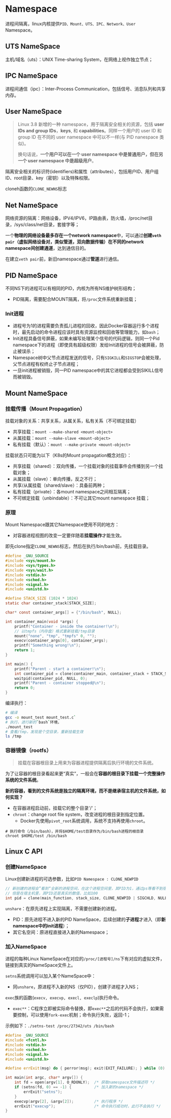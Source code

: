 # Namespace

进程间隔离，linux内核提供`PID、Mount、UTS、IPC、Network、User` Namespace。



## UTS NameSpace

主机/域名（uts）：UNIX Time-sharing System，在网络上视作独立节点；

## IPC NameSpace

进程间通信（ipc）：Inter-Process Communication，包括信号、消息队列和共享内存。





## User NameSpace

> Linux 3.8 新增的一种 namespace，用于隔离安全相关的资源，包括 **user IDs and group IDs**，**keys**, 和 **capabilities**。同样一个用户的 user ID 和 group ID 在不同的 user namespace 中可以不一样(与 PID nanespace 类似)。
>
> 换句话说，**一个用户可以在一个 user namespace 中是普通用户，但在另一个 user namespace 中是超级用户**。

隔离安全相关的标识符(identifiers)和属性（attributes），包括用户ID、用户组ID、root目录、key（密钥）以及特殊权限。

cloneh函数的`CLONE_NEWNS`标志



## Net NameSpace

网络资源的隔离：网络设备，IPV4/IPV6，IP路由表，防火墙，/proc/net目录，/sys/class/net目录，套接字等；

一个**物理的网络设备最多存在一个network namespace**中，可以通过**创建`veth pair`（虚拟网络设备对，类似管道，双向数据传输）在不同的network namespace间创建通道**，达到通信目的。

在建立`veth pair`前，新旧namespace通过**管道**进行通信。

## PID NameSpace

不同NS下的进程可以有相同的PID，内核为所有NS维护树形结构；

- PID隔离，需要配合MOUNT隔离，将`/proc`文件系统重新挂载；

### Init进程

- 进程号为1的进程需要负责孤儿进程的回收，因此Docker容器运行多个进程时，最先启动的命令进程应该时具有资源监控和回收等管理能力，如`bash`；
- Init进程具备信号屏蔽，如果未编写处理某个信号的代码逻辑，则同一个Pid namespace下的进程（即使具有超级权限）发给Init进程的信号会被屏蔽，防止被误杀；
- Namespace树中父节点进程发送的信号，只有`SIGKILL`和`SIGSTOP`会被处理，父节点进程有权终止子节点进程；
- 一旦init进程被销毁，同一PID namespace中的其它进程都会受到SIKILL信号而被销毁。



## Mount NameSpace

### 挂载传播（Mount Propagation）

挂载对象的关系：共享关系，从属关系，私有关系（不可绑定挂载）

- 共享挂载：`mount --make-shared <mount-object>`
- 从属挂载：`mount --make-slave <mount-object>`
- 私有挂载（默认）：`mount --make-private <mount-object>`

挂载状态只可能为以下（K8s的Mount propagation概念对应）：

- 共享挂载（shared）：双向传播，一个挂载对象的挂载事件会传播到另一个挂载对象；
- 从属挂载（slave）：单向传播，反之不行；
- 共享/从属挂载（shared/slave）：具备前两种；
- 私有挂载（private）：各mount namespace之间相互隔离；
- 不可绑定挂载（unbindable）：不可让其它mount namespace 挂载；

### 原理

Mount Namespace跟其它Namespace使用不同的地方：

- 对容器进程视图的改变一定要伴随着**挂载操作**才能生效。

即先clone指定`CLONE_NEWNS`标志，然后在执行/bin/bash前，先挂载目录。

```c
#define _GNU_SOURCE
#include <sys/mount.h>
#include <sys/types.h>
#include <sys/wait.h>
#include <stdio.h>
#include <sched.h>
#include <signal.h>
#include <unistd.h>

#define STACK_SIZE (1024 * 1024)
static char container_stack[STACK_SIZE];

char* const container_args[] = {"/bin/bash", NULL};

int container_main(void *args) {
    printf("Container - inside the container!\n");
    // 以tmpfs（内存盘）格式重新挂载/tmp目录
    mount("none", "tmp", "tmpfs" 0, "");
    execv(container_args[0], container_args);
    printf("Something wrong!\n");
    return 1;
}

int main() {
    printf("Parent - start a container!\n");
    int container_pid = clone(container_main, container_stack + STACK_SIZE, CLONE_NEWNS | SIGCHLD, NULL);
    waitpid(container_pid, NULL, 0);
    printf("Parent - container stopped@\n");
    return 0;
}
```

编译执行：

```bash
# 编译
gcc -o mount_test mount_test.c`
# 执行，进行新的`bash`环境，
./mount_test
# 查看/tmp，发现是个空目录，重新挂载生效
ls /tmp
```

### 容器镜像（rootfs）

> 挂载在容器根目录上用来为容器进程提供隔离后执行环境的文件系统。

为了让容器的根目录看起来更“真实”，一般会在**容器的根目录下挂载一个完整操作系统的文件系统**。

**新的容器，看到的文件系统是独立的隔离环境，而不是继承宿主机的文件系统，如何实现？**

- 在容器进程启动前，挂载它的整个目录'/'；
- `chroot`：change root file system，改变进程的根目录到指定位置。
  - Docker先使用`pivot_root`系统调用，系统不支持再使用`chroot`。

```shell
# 执行命令（/bin/bash），并将$HOME/test目录作为/bin/bash进程的根目录
chroot $HOME/test /bin/bash
```

## Linux C API

### 创建NameSpace

Linux创建新进程的可选参数，比如`PID Namespace : CLONE_NEWPID`

```c
// 新创建的进程会”看到“全新的进程空间，在这个进程空间里，其PID为1，通过ps等看不到宿主机的进程空间
// 但是在宿主机里，其PID还是真实的数值，比如100
int pid = clone(main_function, stack_size, CLONE_NEWPID | SIGCHLD, NULL);
```

`unshare`：在原先进程上实现隔离，不需要创建新的进程。

- PID：原先进程不进入新的PID NameSpace，后续创建的**子进程**才进入（即**新namespace中的init进程**）；
- 其它名空间：原进程直接进入新的Namespace；

### 加入NameSpace

进程的每种Linux NameSpace在对应的`/proc/[进程号]/ns`下有对应的虚拟文件，链接到真实的NameSpace文件上。

`setns`系统调用可以加入某个NameSpace中：

- 同`unshare`，原进程不入新的NS（仅PID），创建子进程才入NS；

`exec`族的函数(`execv, execvp, execl, execlp`)执行命令。

- `exec**`：C程序立即被实际命令替换，即`exec**`之后的代码不会执行，如果需要控制，可以使用`fork-exec`机制；命令执行失败，返回-1；

示例如下：`./setns-test /proc/27342/uts /bin/bash`

```c++
#define _GNU_SOURCE
#include <fcntl.h>
#include <stdio.h>
#include <sched.h>
#include <signal.h>
#include <unistd.h>

#define errExit(msg) do { perror(msg); exit(EXIT_FAILURE); } while (0)

int main(int argc, char* argv[]) {
    int fd = open(argv[1], O_RDONLY);  /* 获取namespace文件描述符 */
    if (setns(fd, 0) == -1) {          /* 加入新的namespace */
        errExit("setns");
    }
    execvp(argv[2], &argv[2]);		   /* 执行程序 */
    errExit("execvp");				   /* 命令执行成功时，此行不会执行 */
}
```

